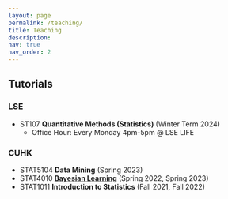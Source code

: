 ```yaml
---
layout: page
permalink: /teaching/
title: Teaching
description:
nav: true
nav_order: 2
---
```

## Tutorials
### LSE
* ST107 **Quantitative Methods (Statistics)** (Winter Term 2024)
  * Office Hour: Every Monday 4pm-5pm @ LSE LIFE

### CUHK  
* STAT5104 **Data Mining** (Spring 2023)
* STAT4010 **[Bayesian Learning](/teaching/tut/STAT4010_23spring_cuhk)** (Spring 2022, Spring 2023)
* STAT1011 **Introduction to Statistics** (Fall 2021, Fall 2022)
